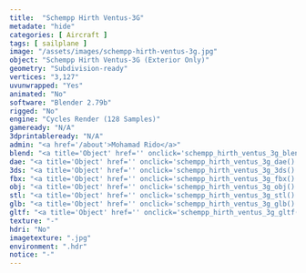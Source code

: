 ```yaml
---
title:  "Schempp Hirth Ventus-3G"
metadate: "hide"
categories: [ Aircraft ]
tags: [ sailplane ]
image: "/assets/images/schempp-hirth-ventus-3g.jpg"
object: "Schempp Hirth Ventus-3G (Exterior Only)"
geometry: "Subdivision-ready"
vertices: "3,127"
uvunwrapped: "Yes"
animated: "No"
software: "Blender 2.79b"
rigged: "No"
engine: "Cycles Render (128 Samples)"
gameready: "N/A"
3dprintableready: "N/A"
admin: "<a href='/about'>Mohamad Rido</a>"
blend: "<a title='Object' href='' onclick='schempp_hirth_ventus_3g_blend()' >.zip 608.3 kB</a>"
dae: "<a title='Object' href='' onclick='schempp_hirth_ventus_3g_dae()' >.zip 158.7 kB</a>"
3ds: "<a title='Object' href='' onclick='schempp_hirth_ventus_3g_3ds()' >.zip 86.3 kB</a>"
fbx: "<a title='Object' href='' onclick='schempp_hirth_ventus_3g_fbx()' >.zip 173.3 kB</a>"
obj: "<a title='Object' href='' onclick='schempp_hirth_ventus_3g_obj()' >.zip 113.9 kB</a>"
stl: "<a title='Object' href='' onclick='schempp_hirth_ventus_3g_stl()' >.zip 124.9 kB</a>"
glb: "<a title='Object' href='' onclick='schempp_hirth_ventus_3g_glb()' >.zip 100.7 kB</a>"
gltf: "<a title='Object' href='' onclick='schempp_hirth_ventus_3g_gltf()' >.zip 110.2 kB</a>"
texture: "-"
hdri: "No"
imagetexture: ".jpg"
environment: ".hdr"
notice: "-"
---
```


